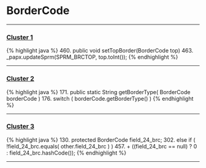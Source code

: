 # BorderCode

***

### [Cluster 1](./1)
{% highlight java %}
460. public void setTopBorder(BorderCode top)
463.   _papx.updateSprm(SPRM_BRCTOP, top.toInt());
{% endhighlight %}

***

### [Cluster 2](./2)
{% highlight java %}
171. public static String getBorderType( BorderCode borderCode )
176.     switch ( borderCode.getBorderType() )
{% endhighlight %}

***

### [Cluster 3](./3)
{% highlight java %}
130. protected BorderCode field_24_brc;
302.     else if ( !field_24_brc.equals( other.field_24_brc ) )
457.             + ((field_24_brc == null) ? 0 : field_24_brc.hashCode());
{% endhighlight %}

***

